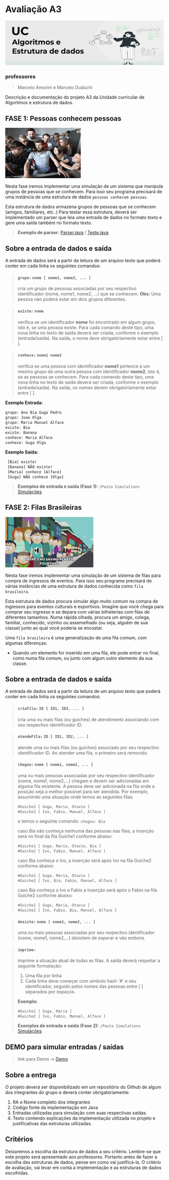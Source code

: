 # Avaliação A3
![](./assets/logoUC.png)
### professores
>Marcelo Amorim e Marcelo Duduchi

Descrição e documentação do projeto A3 da Unidade curricular de Algoritmos e estrutura de dados. 

## FASE 1: Pessoas conhecem pessoas
<img src="./assets/people.gif" width="240" height="160" />

Nesta fase iremos implementar uma simulação de um sistema que manipula grupos de pessoas que se conhecem. Para isso seu programa precisará de uma instância de uma estrutura de dados ```pessoas conhecem pessoas```. 

Esta estrutura de dados armazena grupos de pessoas que se conhecem (amigos, familiares, etc..) Para testar essa estrutura, deverá ser implementado um parser que leia uma entrada de dados no formato texto e gere uma saída também no formato texto.

>**Exemplo de parser:** [Parser.java](/Parser/Parser.java) / [Teste.java](/Parser/Teste.java)

## Sobre a entrada de dados e saída

A entrada de dados será a partir da leitura de um arquivo texto que poderá conter em cada linha os seguintes comandos:

>#### **```grupo:```** ```nome [ nome1, nome2, ... ]``` 
> cria um grupo de pessoas associadas por seu respectivo identificador (nome, nome1, nome2, ...) que se conhecem. **Obs:** Uma pessoa não poderá estar em dois grupos diferentes.

>#### **```existe:```** ```nome``` 
> verifica se um identificador **nome** foi encontrado em algum grupo, isto é, se uma pessoa existe. Para cada comando deste tipo, uma nova linha no texto de saída deverá ser criada, conforme o exemplo (entrada/saída). Na saída, o nome deve obrigatóriamente estar entre [ ].  

>#### **```conhece:```** ```nome1 nome2``` 
> verifica se uma pessoa com identificador **nome1** pertence a um mesmo grupo de uma outra pessoa com identificador **nome2**, isto é, se as pessoas se conhecem. Para cada comando deste tipo, uma nova linha no texto de saída deverá ser criada, conforme o exemplo (entrada/saída). Na saída, os nomes devem obrigatóriamente estar entre [ ].

**Exemplo Entrada:**

    grupo: Ana Bia Guga Pedro
    grupo: Joao Olga
    grupo: Maria Manuel Alface
    existe: Bia
    existe: Banana
    conhece: Maria Alface
    conhece: Guga Olga

**Exemplo Saída:**

     [Bia] existe!
     [Banana] NÃO existe!
     [Maria] conhece [Alface]
     [Guga] NÃO conhece [Olga]


>**Exemplos de entrada e saída (Fase 1):** ```/Pasta Simulations``` [Simulações](/Simulations)

## FASE 2: Filas Brasileiras
<img src="./assets/queue.gif" width="280" height="160" />

Nesta fase iremos implementar uma simulação de um sistema de filas para compra de ingressos de eventos. Para isso seu programa precisará de várias instâncias de uma estrutura de dados conhecida como <code>fila brasileira</code>. 

Esta estrutura de dados procura simular algo muito comum na compra de ingressos para eventos culturais e esportivos. Imagine que você chega para comprar seu ingresso e se depara com várias bilheterias com filas de diferentes tamanhos. Numa rápida olhada, procura um amigo, colega, familiar, conhecido, vizinho ou assemelhado (ou seja, alguém de sua classe) junto ao qual você poderia se encostar.

Uma ```fila brasileira``` é uma generalização de uma fila comum, com algumas diferenças:
* Quando um elemento for inserido em uma fila, ele pode entrar no final, como numa fila comum, ou junto com algum outro elemento da sua classe.

## Sobre a entrada de dados e saída

A entrada de dados será a partir da leitura de um arquivo texto que poderá conter em cada linha os seguintes comandos:

>#### **```criaFila:```** ```ID [ ID1, ID2, ... ]``` 
> cria uma ou mais filas (ou guiches) de atendimento associando com seu respectivo  identificador ID.

>#### **```atendeFila:```** ```ID [ ID1, ID2, ... ]``` 
> atende uma ou mais filas (ou guiches) associado por seu respectivo identificador ID. Ao atender uma fila, o primeiro será removido.

>#### **```chegou:```** ```nome [ nome1, nome2, ... ]``` 
> uma ou mais pessoas associadas por seu respectivo identificador (nome, nome1, nome2,...) chegam e devem ser adicionadas em alguma fila existente. A pessoa deve ser adicionada na fila onde a posição seja a melhor possível para ser atendida. Por exemplo, assumindo uma situação onde temos as seguintes filas:
>```
>#Guiche1 [ Guga, Maria, Otavio ]
>#Guiche2 [ Ivo, Fabio, Manuel, Alface ]
>```
>e temos o seguinte comando: ```chegou: Bia```
>
>caso Bia não conheça nenhuma das pessoas nas filas, a inserção será no final da fila Guiche1 conforme abaixo:
>```
>#Guiche1 [ Guga, Maria, Otavio, Bia ]
>#Guiche2 [ Ivo, Fabio, Manuel, Alface ]
>```
>caso Bia conheça o Ivo, a inserção será após Ivo na fila Guiche2 conforme abaixo:
>```
>#Guiche1 [ Guga, Maria, Otavio ]
>#Guiche2 [ Ivo, Bia, Fabio, Manuel, Alface ]
>```
>caso Bia conheça o Ivo e Fabio a inserção será após o Fabio na fila Guiche2 conforme abaixo:
>```
>#Guiche1 [ Guga, Maria, Otavio ]
>#Guiche2 [ Ivo, Fabio, Bia, Manuel, Alface ]
>```

>#### **```desiste:```** ```nome [ nome1, nome2, ... ]``` 
> uma ou mais pessoas associadas por seu respectivo identificador (nome, nome1, nome2,...) desistem de esperar e vão embora.

>#### **```imprime:```**
> imprime a situação atual de todas as filas. A saída deverá respeitar a seguinte formatação:
> 1. Uma fila por linha
> 2. Cada linha deve começar com símbolo hash '#' e seu identificador, seguido pelos nomes das pessoas entre [ ] separados por espaços.
> 
>**Exemplo:**
>
>     #Guiche1 [ Guga, Maria ]
>     #Guiche2 [ Ivo, Fabio, Manuel, Alface ]


>**Exemplos de entrada e saída (Fase 2):** ```/Pasta Simulations``` [Simulações](/Simulations)

## DEMO para simular entradas / saídas

>link para Demo -> [Demo](https://mmamorim.github.io/ALGED-A3/)


## Sobre a entrega

O projeto deverá ser disponibilizado em um repositório do Github de algum dos integrantes do grupo e deverá conter obrigatóriamente:
1. RA e Nome completo dos integrantes
2. Código fonte da implementação em Java
3. Entradas utilizadas para simulação com suas respectivas saídas.
4. Texto contendo explicações da implementação utilizada no projeto e justificativas das estruturas utilizadas. 

## Critérios

Deixaremos a escolha da estrutura de dados a seu critério. Lembre-se que este projeto será apresentado aos professores. Portanto antes de fazer a escolha das estruturas de dados, pense em como vai justificá-la. O critério de avaliação, vai levar em conta a implementação e as estruturas de dados escolhidas.